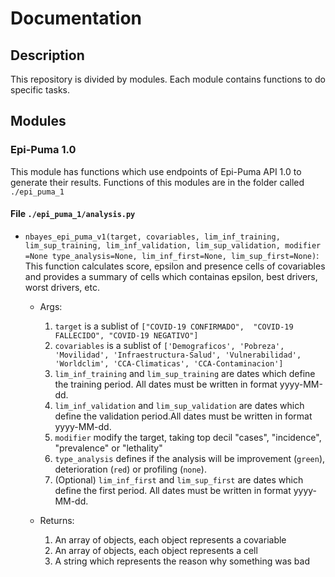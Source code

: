 # Documentation

## Description

This repository is divided by modules. Each module contains functions 
to do specific tasks.

## Modules

### Epi-Puma 1.0

This module has functions which use endpoints of Epi-Puma API 1.0 to
generate their results. Functions of this modules are in the folder
called `./epi_puma_1`

#### File `./epi_puma_1/analysis.py`

* `nbayes_epi_puma_v1(target, covariables, lim_inf_training, 
	lim_sup_training, lim_inf_validation, lim_sup_validation, modifier
	=None type_analysis=None, lim_inf_first=None, lim_sup_first=None)`: This
	function calculates score, epsilon and presence cells of covariables
	and provides a summary of cells which containas epsilon, best drivers,
	worst drivers, etc.

	- Args: 

		1.  `target` is a sublist of `["COVID-19 CONFIRMADO", 
		"COVID-19 FALLECIDO", "COVID-19 NEGATIVO"]`
		2. `covariables` is a sublist of `['Demograficos', 'Pobreza', 
		'Movilidad', 'Infraestructura-Salud', 'Vulnerabilidad', 
		'Worldclim', 'CCA-Climaticas', 'CCA-Contaminacion']`
		3. `lim_inf_training` and `lim_sup_training` are dates which 
		define the training period. All dates must be written in format 
		yyyy-MM-dd.
		4. `lim_inf_validation` and `lim_sup_validation` are dates which 
		define the validation period.All dates must be written in format 
		yyyy-MM-dd.
		5. `modifier` modify the target, taking top decil "cases", "incidence", 
		"prevalence" or "lethality"
		6. `type_analysis` defines if the analysis will be improvement 
		(`green`), deterioration (`red`) or profiling (`none`).
		7. (Optional) `lim_inf_first` and `lim_sup_first` are dates 
		which define the first period. All dates must be written in 
		format yyyy-MM-dd.

	- Returns:

		1. An array of objects, each object represents a covariable
		2. An array of objects, each object represents a cell
		3. A string which represents the reason why something was bad 
